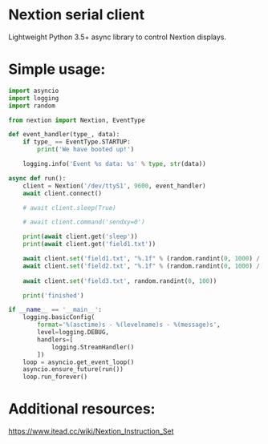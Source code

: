# Nextion serial client
Lightweight Python 3.5+ async library to control Nextion displays.

# Simple usage:
```python
import asyncio
import logging
import random

from nextion import Nextion, EventType

def event_handler(type_, data):
    if type_ == EventType.STARTUP:
        print('We have booted up!')

    logging.info('Event %s data: %s' % type, str(data))

async def run():
    client = Nextion('/dev/ttyS1', 9600, event_handler)
    await client.connect()

    # await client.sleep(True)

    # await client.command('sendxy=0')

    print(await client.get('sleep'))
    print(await client.get('field1.txt'))

    await client.set('field1.txt', "%.1f" % (random.randint(0, 1000) / 10))
    await client.set('field2.txt', "%.1f" % (random.randint(0, 1000) / 10))
    
    await client.set('field3.txt', random.randint(0, 100))

    print('finished')

if __name__ == '__main__':
    logging.basicConfig(
        format='%(asctime)s - %(levelname)s - %(message)s',
        level=logging.DEBUG,
        handlers=[
            logging.StreamHandler()
        ])
    loop = asyncio.get_event_loop()
    asyncio.ensure_future(run())
    loop.run_forever()
```

# Additional resources:
https://www.itead.cc/wiki/Nextion_Instruction_Set
